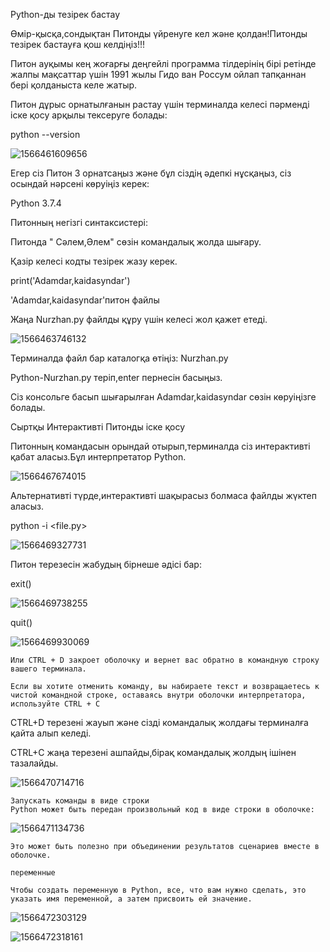 Python-ды тезірек бастау

Өмір-қысқа,сондықтан Питонды үйренуге кел және қолдан!Питонды тезірек бастауға қош келдіңіз!!!

Питон ауқымы кең жоғарғы деңгейлі программа тілдерінің бірі ретінде жалпы мақсаттар үшін 1991 жылы Гидо ван Россум ойлап тапқаннан бері қолданыста келе жатыр.

Питон дұрыс орнатылғанын растау үшін терминалда келесі пәрменді іске қосу арқылы тексеруге болады:

python --version

![1566461609656](C:\Users\Нуржан\AppData\Roaming\Typora\typora-user-images\1566461609656.png)

Егер сіз Питон 3 орнатсаңыз және бұл сіздің әдепкі нұсқаңыз, сіз осындай нәрсені көруіңіз керек:

Python 3.7.4

Питонның негізгі синтаксистері:

Питонда " Сәлем,Әлем" сөзін  командалық жолда шығару.

Қазір келесі кодты тезірек жазу керек.

print('Adamdar,kaidasyndar')

'Adamdar,kaidasyndar'питон файлы

Жаңа Nurzhan.py файлды құру үшін келесі жол қажет етеді.

![1566463746132](C:\Users\Нуржан\AppData\Roaming\Typora\typora-user-images\1566463746132.png)

Терминалда файл бар каталогқа өтіңіз: Nurzhan.py

Python-Nurzhan.py теріп,enter пернесін басыңыз.

Сіз консольге басып шығарылған Adamdar,kaidasyndar cөзін көруіңізге болады.

Сыртқы Интерактивті Питонды іске қосу

Питонның командасын орындай отырып,терминалда сіз интерактивті қабат аласыз.Бұл интерпретатор Python.

![1566467674015](C:\Users\Нуржан\AppData\Roaming\Typora\typora-user-images\1566467674015.png)

Альтернативті түрде,интерактивті шақырасыз болмаса файлды жүктеп аласыз.

python -i <file.py>

![1566469327731](C:\Users\Нуржан\AppData\Roaming\Typora\typora-user-images\1566469327731.png)

Питон терезесін жабудың бірнеше әдісі бар:

exit()

![1566469738255](C:\Users\Нуржан\AppData\Roaming\Typora\typora-user-images\1566469738255.png)

quit()

![1566469930069](C:\Users\Нуржан\AppData\Roaming\Typora\typora-user-images\1566469930069.png)

```
Или CTRL + D закроет оболочку и вернет вас обратно в командную строку вашего терминала.

Если вы хотите отменить команду, вы набираете текст и возвращаетесь к чистой командной строке, оставаясь внутри оболочки интерпретатора, используйте CTRL + C
```

CTRL+D терезені жауып және сізді командалық жолдағы терминалға қайта алып келеді.

CTRL+C жаңа терезені ашпайды,бірақ командалық жолдың ішінен тазалайды.

![1566470714716](C:\Users\Нуржан\AppData\Roaming\Typora\typora-user-images\1566470714716.png)

```
Запускать команды в виде строки
Python может быть передан произвольный код в виде строки в оболочке:
```

![1566471134736](C:\Users\Нуржан\AppData\Roaming\Typora\typora-user-images\1566471134736.png)

```
Это может быть полезно при объединении результатов сценариев вместе в оболочке.
```

```
переменные
```

```
Чтобы создать переменную в Python, все, что вам нужно сделать, это указать имя переменной, а затем присвоить ей значение.
```

![1566472303129](C:\Users\Нуржан\AppData\Roaming\Typora\typora-user-images\1566472303129.png)

![1566472318161](C:\Users\Нуржан\AppData\Roaming\Typora\typora-user-images\1566472318161.png)